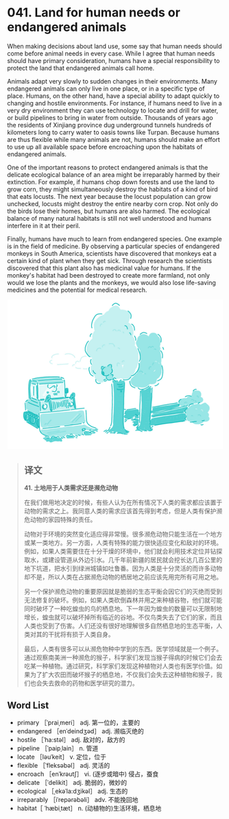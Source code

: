 # 041. Land for human needs or endangered animals

When making decisions about land use, some say that human needs should come before animal needs in every case. While I agree that human needs should have primary consideration, humans have a special responsibility to protect the land that endangered animals call home.

Animals adapt very slowly to sudden changes in their environments. Many endangered animals can only live in one place, or in a specific type of place. Humans, on the other hand, have a special ability to adapt quickly to changing and hostile environments. For instance, if humans need to live in a very dry environment they can use technology to locate and drill for water, or build pipelines to bring in water from outside. Thousands of years ago the residents of Xinjiang province dug underground tunnels hundreds of kilometers long to carry water to oasis towns like Turpan. Because humans are thus flexible while many animals are not, humans should make an effort to use up all available space before encroaching upon the habitats of endangered animals.

One of the important reasons to protect endangered animals is that the delicate ecological balance of an area might be irreparably harmed by their extinction. For example, if humans chop down forests and use the land to grow corn, they might simultaneously destroy the habitats of a kind of bird that eats locusts. The next year because the locust population can grow unchecked, locusts might destroy the entire nearby corn crop. Not only do the birds lose their homes, but humans are also harmed. The ecological balance of many natural habitats is still not well understood and humans interfere in it at their peril.

Finally, humans have much to learn from endangered species. One example is in the field of medicine. By observing a particular species of endangered monkeys in South America, scientists have discovered that monkeys eat a certain kind of plant when they get sick. Through research the scientists discovered that this plant also has medicinal value for humans. If the monkey's habitat had been destroyed to create more farmland, not only would we lose the plants and the monkeys, we would also lose life-saving medicines and the potential for medical research.

![](.gitbook/assets/toefl-ibt-high-score-essays-041.jpg)

> ## 译文
>
> **41. 土地用于人类需求还是濒危动物**
>
> 在我们做用地决定的时候，有些人认为在所有情况下人类的需求都应该置于动物的需求之上。我同意人类的需求应该首先得到考虑，但是人类有保护濒危动物的家园特殊的责任。
>
> 动物对于环境的突然变化适应得非常慢。很多濒危动物只能生活在一个地方或某一类地方。另一方面，人类有特殊的能力很快适应变化和敌对的环境。例如，如果人类需要住在十分干燥的环境中，他们就会利用技术定位并钻探取水，或建设管道从外边引水。几千年前新疆的居民就会挖长达几百公里的地下坑道，把水引到绿洲城镇如吐鲁番。因为人类是十分灵活的而许多动物却不是，所以人类在占据濒危动物的栖居地之前应该先用完所有可用之地。
>
> 另一个保护濒危动物的重要原因就是脆弱的生态平衡会因它们的灭绝而受到无法修复的破坏。例如，如果人类砍倒森林并用之来种植谷物，他们就可能同时破坏了一种吃蝗虫的鸟的栖息地。下一年因为蝗虫的数量可以无限制地增长，蝗虫就可以破坏掉所有临近的谷地。不仅鸟类失去了它们的家，而且人类也受到了伤害。人们还没有很好地理解很多自然栖息地的生态平衡，人类对其的干扰将有损于人类自身。
>
> 最后，人类有很多可以从濒危物种中学到的东西。医学领域就是一个例子。通过观察南美洲一种濒危的猴子，科学家们发现当猴子得病的时候它们会去吃某一种植物。通过研究，科学家们发现这种植物对人类也有医学价值。如果为了扩大农田而破坏猴子的栖息地，不仅我们会失去这种植物和猴子，我们也会失去救命的药物和医学研究的潜力。

## Word List

* primary ［ˈpraiˌmeri］ adj. 第一位的，主要的
* endangered ［enˈdeindʒəd］ adj. 濒临灭绝的
* hostile ［ˈha:stəl］ adj. 敌对的，敌方的
* pipeline ［ˈpaipˌlain］ n. 管道
* locate ［ləuˈkeit］ v. 定位，位于
* flexible ［ˈfleksəbəl］ adj. 灵活的
* encroach ［enˈkrəutʃ］ vi. \(逐步或暗中\) 侵占，蚕食
* delicate ［ˈdelikit］ adj. 脆弱的，微妙的
* ecological ［ˌekəˈla:dʒikəl］ adj. 生态的
* irreparably ［iˈrepərəbəli］ adv. 不能挽回地
* habitat［ ˈhæbiˌtæt］ n. \(动植物的\)生活环境，栖息地


